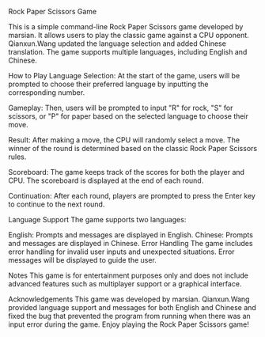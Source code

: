 Rock Paper Scissors Game

This is a simple command-line Rock Paper Scissors game developed by marsian. It allows users to play the classic game against a CPU opponent. Qianxun.Wang updated the language selection and added Chinese translation. The game supports multiple languages, including English and Chinese.

How to Play
Language Selection: At the start of the game, users will be prompted to choose their preferred language by inputting the corresponding number.

Gameplay: Then, users will be prompted to input "R" for rock, "S" for scissors, or "P" for paper based on the selected language to choose their move.

Result: After making a move, the CPU will randomly select a move. The winner of the round is determined based on the classic Rock Paper Scissors rules.

Scoreboard: The game keeps track of the scores for both the player and CPU. The scoreboard is displayed at the end of each round.

Continuation: After each round, players are prompted to press the Enter key to continue to the next round.

Language Support
The game supports two languages:

English: Prompts and messages are displayed in English.
Chinese: Prompts and messages are displayed in Chinese.
Error Handling
The game includes error handling for invalid user inputs and unexpected situations. Error messages will be displayed to guide the user.

Notes
This game is for entertainment purposes only and does not include advanced features such as multiplayer support or a graphical interface.

Acknowledgements
This game was developed by marsian.
Qianxun.Wang provided language support and messages for both English and Chinese and fixed the bug that prevented the program from running when there was an input error during the game.
Enjoy playing the Rock Paper Scissors game!